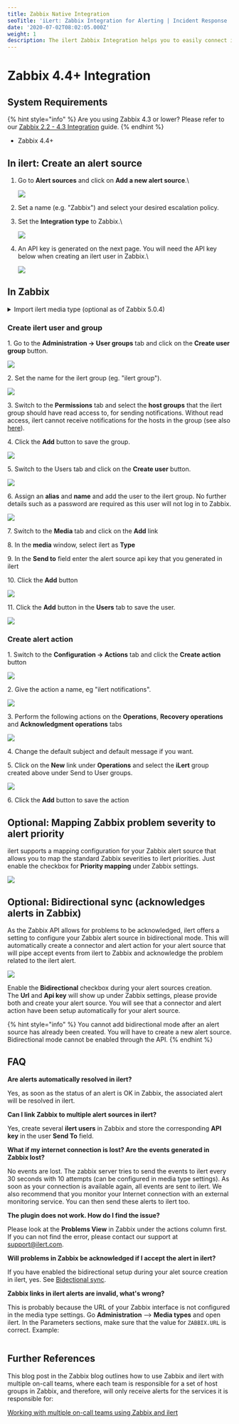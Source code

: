 ```yaml
---
title: Zabbix Native Integration
seoTitle: 'iLert: Zabbix Integration for Alerting | Incident Response | Uptime'
date: '2020-07-02T08:02:05.000Z'
weight: 1
description: The ilert Zabbix Integration helps you to easily connect ilert with Zabbix.
---
```


# Zabbix 4.4+ Integration

## System Requirements <a href="#requirements" id="requirements"></a>

{% hint style="info" %}
Are you using Zabbix 4.3 or lower? Please refer to our [Zabbix 2.2 - 4.3 Integration](script.md) guide.
{% endhint %}

* Zabbix 4.4+

## In ilert: Create an alert source <a href="#create-alarm-source" id="create-alarm-source"></a>

1.  Go to **Alert sources** and click on **Add a new alert source**.\


    ![](../../.gitbook/assets/zbn1.png)
2. Set a name (e.g. "Zabbix") and select your desired escalation policy.
3.  Set the **Integration type** to Zabbix.\


    ![](../../.gitbook/assets/zbn2.png)
4.  An API key is generated on the next page. You will need the API key below when creating an ilert user in Zabbix.\


    ![](../../.gitbook/assets/zbn3.png)

## In Zabbix <a href="#zabbix" id="zabbix"></a>

<details>

<summary>Import ilert media type (optional as of Zabbix 5.0.4)</summary>

<mark style="background-color:yellow;">**Are you using Zabbix 5.0.4 or higher?**</mark> <mark style="background-color:yellow;"></mark><mark style="background-color:yellow;">You can skip this section, if you're using Zabbix 5.0.4+, because as of Zabbix 5.0.4, the ilert media type is included in the distribution Zabbix.</mark>

1\. Download the ilert Zabbix Media Type file from the Zabbix repository

```
curl -o media_ilert.xml \
   https://raw.githubusercontent.com/iLert/ilert-zabbix/master/media_ilert.xml
```

2\. Go to the **Administration → Media types** tab and click the **Import** button.

<img src="../../.gitbook/assets/zbn4.png" alt="" data-size="original">

3\. Select import file `media_ilert.xml` and click the **Import** button at the bottom to import the ilert media type.

<img src="../../.gitbook/assets/zbn5.png" alt="" data-size="original">

4\. **Optional**: Go to **Media types** and open the imported **iLert** media type. You can overwrite the default alert summary with a custom template using the `.ILERT.INCIDENT.SUMMARY` variable e.g. `{TRIGGER.NAME}: {TRIGGER.STATUS} for {HOST.HOST}`

<img src="../../.gitbook/assets/6.png" alt="" data-size="original">

5\. Click on the **Update** button to save the media type.

</details>

### Create ilert user and group

1\. Go to the **Administration → User groups** tab and click on the **Create user group** button.

![](../../.gitbook/assets/zbn7.png)

2\. Set the name for the ilert group (eg. "ilert group").

![](../../.gitbook/assets/zbn8.png)

3\. Switch to the **Permissions** tab and select the **host groups** that the ilert group should have read access to, for sending notifications. Without read access, ilert cannot receive notifications for the hosts in the group (see also [here](https://www.zabbix.com/documentation/4.4/manual/quickstart/notification)).

4\. Click the **Add** button to save the group.

![](../../.gitbook/assets/zbn9.png)

5\. Switch to the Users tab and click on the **Create user** button.

![](../../.gitbook/assets/zbn10.png)

6\. Assign an **alias** and **name** and add the user to the ilert group. No further details such as a password are required as this user will not log in to Zabbix.

![](../../.gitbook/assets/zbn11.png)

7\. Switch to the **Media** tab and click on the **Add** link

8\. In the **media** window, select ilert as **Type**

9\. In the **Send to** field enter the alert source api key that you generated in ilert

10\. Click the **Add** button

![](../../.gitbook/assets/9.png)

11\. Click the **Add** button in the **Users** tab to save the user.

![](../../.gitbook/assets/zbn13.png)

### Create alert action

1\. Switch to the **Configuration → Actions** tab and click the **Create action** button

![](../../.gitbook/assets/zbn14.png)

2\. Give the action a name, eg "ilert notifications".

![](../../.gitbook/assets/zbn15.png)

3\. Perform the following actions on the **Operations**, **Recovery operations** and **Acknowledgment operations** tabs

![](../../.gitbook/assets/zbn16.png)

4\. Change the default subject and default message if you want.

5\. Click on the **New** link under **Operations** and select the **iLert** group created above under Send to User groups.

![](../../.gitbook/assets/zbn17.png)

6\. Click the **Add** button to save the action

## Optional: Mapping Zabbix problem severity to alert priority <a href="#faq" id="faq"></a>

ilert supports a mapping configuration for your Zabbix alert source that allows you to map the standard Zabbix severities to ilert priorities. Just enable the checkbox for **Priority mapping** under Zabbix settings.

![](<../../.gitbook/assets/image (55) (2).png>)

## Optional: Bidirectional sync (acknowledges alerts in Zabbix) <a href="#faq" id="faq"></a>

As the Zabbix API allows for problems to be acknowledged, ilert offers a setting to configure your Zabbix alert source in bidirectional mode. This will automatically create a connector and alert action for your alert source that will pipe accept events from ilert to Zabbix and acknowledge the problem related to the ilert alert.

![](<../../.gitbook/assets/image (56) (2).png>)

Enable the **Bidirectional** checkbox during your alert sources creation.\
The **Url** and **Api key** will show up under Zabbix settings, please provide both and create your alert source. You will see that a connector and alert action have been setup automatically for your alert source.

{% hint style="info" %}
You cannot add bidirectional mode after an alert source has already been created. You will have to create a new alert source. Bidirectional mode cannot be enabled through the API.
{% endhint %}

## FAQ <a href="#faq" id="faq"></a>

**Are alerts automatically resolved in ilert?**

Yes, as soon as the status of an alert is OK in Zabbix, the associated alert will be resolved in ilert.

**Can I link Zabbix to multiple alert sources in ilert?**

Yes, create several **ilert users** in Zabbix and store the corresponding **API key** in the user **Send To** field.

**What if my internet connection is lost? Are the events generated in Zabbix lost?**

No events are lost. The zabbix server tries to send the events to ilert every 30 seconds with 10 attempts (can be configured in media type settings). As soon as your connection is available again, all events are sent to ilert. We also recommend that you monitor your Internet connection with an external monitoring service. You can then send these alerts to ilert too.

**The plugin does not work. How do I find the issue?**

Please look at the **Problems View** in Zabbix under the actions column first. If you can not find the error, please contact our support at [support@ilert.com](mailto:support@ilert.com).

**Will problems in Zabbix be acknowledged if I accept the alert in ilert?**

If you have enabled the bidirectional setup during your alet source creation in ilert, yes. See [Bidectional sync](native.md#faq-1).

**Zabbix links in ilert alerts are invalid, what's wrong?**

This is probably because the URL of your Zabbix interface is not configured in the media type settings. Go **Administration** --> **Media types** and open ilert. In the Parameters sections, make sure that the value for `ZABBIX.URL` is correct. Example:

<figure><img src="../../.gitbook/assets/Screenshot 2022-11-23 at 11.03.28.png" alt=""><figcaption></figcaption></figure>

## Further References <a href="#faq" id="faq"></a>

This blog post in the Zabbix blog outlines how to use Zabbix and ilert with multiple on-call teams, where each team is responsible for a set of host groups in Zabbix, and therefore, will only receive alerts for the services it is responsible for:

[Working with multiple on-call teams using Zabbix and ilert](https://blog.zabbix.com/working-with-multiple-on-call-teams-using-zabbix-and-ilert/11847/)
